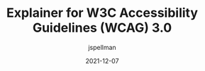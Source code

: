 ---
author: jspellman
coauthor: slauriat
# coauthors @@
date: 2021-12-07
draft: true
publisher: w3c
tags:
  - accessibility
  - wcag
target_url: https://www.w3.org/TR/2021/DNOTE-wcag-3.0-explainer-20211207/
title: Explainer for W3C Accessibility Guidelines (WCAG) 3.0
---